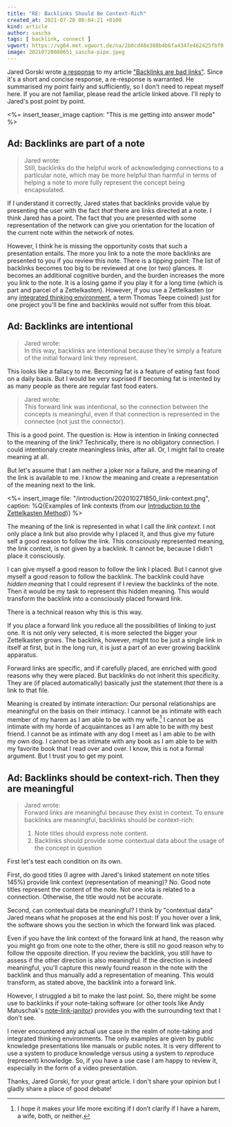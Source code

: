 ```yaml
---
title: "RE: Backlinks Should Be Context-Rich"
created_at: 2021-07-20 08:04:21 +0100
kind: article
author: sascha
tags: [ backlink, connect ]
vgwort: https://vg04.met.vgwort.de/na/2b8cd48e388b4b6fa4347e462425fbf0
image: 20210720080651_sascha-pipe.jpeg
---
```

Jared Gorski wrote [a response](https://jaredgorski.org/notes/backlinks-should-be-context-rich) to my article ["Backlinks are bad links"](https://zettelkasten.de/posts/backlinks-are-bad-links/). Since it's a short and concise response, a re-response is warranted. He summarised my point fairly and sufficiently, so I don't need to repeat myself here. If you are not familiar, please read the article linked above. I'll reply to Jared's post point by point.

<%= insert_teaser_image caption: "This is me getting into answer mode" %>

## Ad: Backlinks are part of a note

> Jared wrote:<br>
> Still, backlinks do the helpful work of acknowledging connections to a particular note, which may be more helpful than harmful in terms of helping a note to more fully represent the concept being encapsulated.

If I understand it correctly, Jared states that backlinks provide value by presenting the user with the fact *that* there are links directed at a note. I think Jared has a point. The fact that you are presented with some representation of the network can give you orientation for the location of the current note within the network of notes.

However, I think he is missing the opportunity costs that such a presentation entails. The more you link to a note the more backlinks are presented to you if you review this note. There is a tipping point: The list of backlinks becomes too big to be reviewed at one (or two) glances. It becomes an additional cognitive burden, and the burden increases the more you link to the note. It is a losing game if you play it for a long time (which is part and parcel of a Zettelkasten). However, if you use a Zettelkasten (or any [integrated thinking environment](https://zettelkasten.de/the-archive/roadmap/#version-2-the-integrated-thinking-environment), a term Thomas Teepe coined) just for one project you'll be fine and backlinks would not suffer from this bloat.

## Ad: Backlinks are intentional

> Jared wrote:<br>
> In this way, backlinks are intentional because they’re simply a feature of the initial forward link they represent.

This looks like a fallacy to me. Becoming fat is a feature of eating fast food on a daily basis. But I would be very suprised if becoming fat is intented by as many people as there are regular fast food eaters.

> Jared wrote:<br>
> This forward link was intentional, so the connection between the concepts is meaningful, even if that connection is represented in the connectee (not just the connector).

This is a good point. The question is: How is intention in linking connected to the meaning of the link? Technically, there is no obligatory connection. I could intentionaly create meaningless links, after all. Or, I might fail to create meaning at all.

But let's assume that I am neither a joker nor a failure, and the meaning of the link is available to me. I know the meaning and create a representation of the meaning next to the link.

<%= insert_image file: "/introduction/202010271850_link-context.png", caption: %Q{Examples of link contexts (from our <a href="/introduction">Introduction to the Zettelkasten Method</a>)} %>

The meaning of the link is represented in what I call the *link context*. I not only place a link but also provide why I placed it, and thus give my future self a good reason to follow the link. This consciously represented meaning, the link context, is not given by a backlink. It cannot be, because I didn't place it consciously.

I can give myself a good reason to follow the link I placed. But I cannot give myself a good reason to follow the backlink. The backlink could have *hidden meaning* that I could represent if I review the backlinks of the note. Then it would be my task to represent this hidden meaning. This would transform the backlink into a consciously placed forward link.

There is a technical reason why this is this way.

If you place a forward link you reduce all the possibilities of linking to just one. It is not only very selected, it is more selected the bigger your Zettelkasten grows. The backlink, however, might too be just a single link in itself at first, but in the long run, it is just a part of an ever growing backlink apparatus.

Forward links are specific, and if carefully placed, are enriched with good reasons why they were placed. But backlinks do not inherit this specificity. They are (if placed automatically) basically just the statement *that* there is a link to that file.

Meaning is created by intimate interaction: Our personal relationships are meaningful on the basis on their intimacy. I cannot be as intimate with each member of my harem as I am able to be with my wife.[^2021-07-19-harem] I cannot be as intimate with my horde of acquaintances as I am able to be with my best friend. I cannot be as intimate with any dog I meet as I am able to be with my own dog. I cannot be as intimate with any book as I am able to be with my favorite book that I read over and over. I know, this is not a formal argument. But I trust you to get my point.

[^2021-07-19-harem]: I hope it makes your life more exciting if I don’t clarify if I have a harem, a wife, both, or neither.

## Ad: Backlinks should be context-rich. Then they are meaningful

> Jared wrote:<br>
> Forward links are meaningful because they exist in context. To ensure backlinks are meaningful, backlinks should be context-rich:
> 1. Note titles should express note content.
> 2. Backlinks should provide some contextual data about the usage of the concept in question

First let's test each condition on its own.

First, do good titles (I agree with Jared's linked statement on note titles 145%) provide link context (representation of meaning)? No. Good note titles represent the content of the note. Not one iota is related to a connection. Otherwise, the title would not be accurate.

Second, can contextual data be meaningful? I think by "contextual data" Jared means what he proposes at the end his post: If you hover over a link, the software shows you the section in which the forward link was placed.

Even if you have the link context of the forward link at hand, the reason why you might go from one note to the other, there is still no good reason why to follow the opposite direction. If you review the backlink, you still have to assess if the other direction is also meaningful. If the direction is indeed meaningful, you'll capture this newly found reason in the note with the backlink and thus manually add a representation of meaning. This would transform, as stated above, the backlink into a forward link.

However, I struggled a bit to make the last point. So, there might be some use to backlinks if your note-taking software (or other tools like Andy Matuschak's [note-link-janitor](https://github.com/andymatuschak/note-link-janitor)) provides you with the surrounding text that I don't see.

I never encountered any actual use case in the realm of note-taking and integrated thinking environments. The only examples are given by public knowledge presentations like manuals or public notes. It is very different to use a system to produce knowledge versus using a system to *re*produce (represent) knowledge. So, if you have a use case I am happy to review it, especially in the form of a video presentation.

Thanks, Jared Gorski, for your great article. I don't share your opinion but I gladly share a place of good debate!
